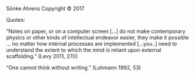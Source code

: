Sönke Ahrens
Copyright © 2017

Quotes:

“Notes on paper, or on a computer screen [...] do not make contemporary physics or other kinds of intellectual endeavor easier, they make it possible … no matter how internal processes are implemented [...you..] need to understand the extent to which the mind is reliant upon external scaffolding.” (Levy 2011, 270)

“One cannot think without writing.” (Luhmann 1992, 53)

